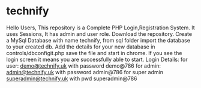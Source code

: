 # technify
Hello Users,
This repository is a Complete PHP Login,Registration System. It uses Sessions, It has admin and user role.
Download the repository.
Create a MySql Database with name technify, from sql folder import the database to your created db.
Add the details for your new database in controls/dbconfigit.php
save the file and start in chrome.
If you see the login screen it means you are successfully able to start.
Login Details:
for user:
demo@technify.uk with password demo@786
for admin:
admin@technify.uk with password admin@786
for super admin
superadmin@technify.uk with pwd superadmin@786

